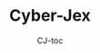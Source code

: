 ---
title: "Cyber-Jex"
layout: category
permalink: /cyber-jex/
author_profile: true
author: CJ-toc
taxonomy: CJ
---